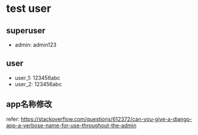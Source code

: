 # test user
## superuser
- admin: admin123

## user
- user_1: 123456abc
- user_2: 123456abc

## app名称修改
refer: https://stackoverflow.com/questions/612372/can-you-give-a-django-app-a-verbose-name-for-use-throughout-the-admin
